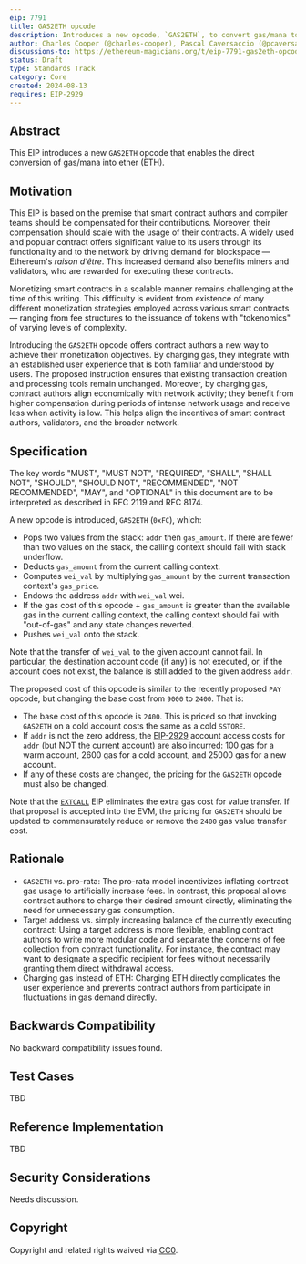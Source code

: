 ```yaml
---
eip: 7791
title: GAS2ETH opcode
description: Introduces a new opcode, `GAS2ETH`, to convert gas/mana to ETH
author: Charles Cooper (@charles-cooper), Pascal Caversaccio (@pcaversaccio)
discussions-to: https://ethereum-magicians.org/t/eip-7791-gas2eth-opcode/21418
status: Draft
type: Standards Track
category: Core
created: 2024-08-13
requires: EIP-2929
---
```


## Abstract

This EIP introduces a new `GAS2ETH` opcode that enables the direct conversion of gas/mana into ether (ETH).

## Motivation

This EIP is based on the premise that smart contract authors and compiler teams should be compensated for their contributions. Moreover, their compensation should scale with the usage of their contracts. A widely used and popular contract offers significant value to its users through its functionality and to the network by driving demand for blockspace — Ethereum's _raison d'être_. This increased demand also benefits miners and validators, who are rewarded for executing these contracts.

Monetizing smart contracts in a scalable manner remains challenging at the time of this writing. This difficulty is evident from existence of many different monetization strategies employed across various smart contracts — ranging from fee structures to the issuance of tokens with "tokenomics" of varying levels of complexity.

Introducing the `GAS2ETH` opcode offers contract authors a new way to achieve their monetization objectives. By charging gas, they integrate with an established user experience that is both familiar and understood by users. The proposed instruction ensures that existing transaction creation and processing tools remain unchanged. Moreover, by charging gas, contract authors align economically with network activity; they benefit from higher compensation during periods of intense network usage and receive less when activity is low. This helps align the incentives of smart contract authors, validators, and the broader network.

## Specification

The key words "MUST", "MUST NOT", "REQUIRED", "SHALL", "SHALL NOT", "SHOULD", "SHOULD NOT", "RECOMMENDED", "NOT RECOMMENDED", "MAY", and "OPTIONAL" in this document are to be interpreted as described in RFC 2119 and RFC 8174.

A new opcode is introduced, `GAS2ETH` (`0xFC`), which:

- Pops two values from the stack: `addr` then `gas_amount`. If there are fewer than two values on the stack, the calling context should fail with stack underflow.
- Deducts `gas_amount` from the current calling context.
- Computes `wei_val` by multiplying `gas_amount` by the current transaction context's `gas_price`.
- Endows the address `addr` with `wei_val` wei.
- If the gas cost of this opcode + `gas_amount` is greater than the available gas in the current calling context, the calling context should fail with "out-of-gas" and any state changes reverted.
- Pushes `wei_val` onto the stack.

Note that the transfer of `wei_val` to the given account cannot fail. In particular, the destination account code (if any) is not executed, or, if the account does not exist, the balance is still added to the given address `addr`.

The proposed cost of this opcode is similar to the recently proposed `PAY` opcode, but changing the base cost from `9000` to `2400`. That is:

- The base cost of this opcode is `2400`. This is priced so that invoking `GAS2ETH` on a cold account costs the same as a cold `SSTORE`.
- If `addr` is not the zero address, the [EIP-2929](./eip-2929.md) account access costs for `addr` (but NOT the current account) are also incurred: 100 gas for a warm account, 2600 gas for a cold account, and 25000 gas for a new account.
- If any of these costs are changed, the pricing for the `GAS2ETH` opcode must also be changed.

Note that the [`EXTCALL`](./eip-7069.md) EIP eliminates the extra gas cost for value transfer. If that proposal is accepted into the EVM, the pricing for `GAS2ETH` should be updated to commensurately reduce or remove the `2400` gas value transfer cost.

## Rationale

- `GAS2ETH` vs. pro-rata: The pro-rata model incentivizes inflating contract gas usage to artificially increase fees. In contrast, this proposal allows contract authors to charge their desired amount directly, eliminating the need for unnecessary gas consumption.
- Target address vs. simply increasing balance of the currently executing contract: Using a target address is more flexible, enabling contract authors to write more modular code and separate the concerns of fee collection from contract functionality. For instance, the contract may want to designate a specific recipient for fees without necessarily granting them direct withdrawal access.
- Charging gas instead of ETH: Charging ETH directly complicates the user experience and prevents contract authors from participate in fluctuations in gas demand directly.

## Backwards Compatibility

No backward compatibility issues found.

## Test Cases

TBD

## Reference Implementation

TBD

## Security Considerations

Needs discussion.

## Copyright

Copyright and related rights waived via [CC0](../LICENSE.md).
